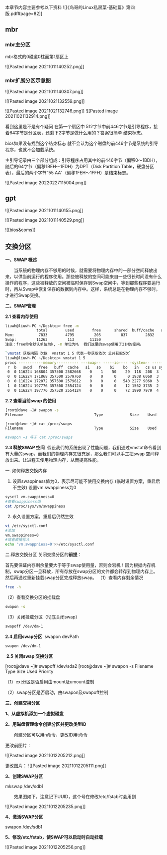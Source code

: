 本章节内容主要参考以下资料
![[《鸟哥的Linux私房菜-基础篇》第四版.pdf#page=82]]


## mbr
### mbr主分区
mbr格式的0磁道0柱面第1扇区上

![[Pasted image 20211011140252.png]]

###  mbr扩展分区示意图
![[Pasted image 20211011140307.png]]

![[Pasted image 20211021132559.png]]

![[Pasted image 20211021132746.png]]
![[Pasted image 20211021132914.png]]

看到这里是不是有个疑问 在第一个扇区中 512字节中前446字节是引导程序，接着64字节是分区表，还剩下2字节是做什么用的？答案很简单 结束标志。

bios如果没有找到这个结束标志 就不会认为这个磁盘的前446字节是系统的引导程序，也就不会加载系统。


主引导记录由三个部分组成：引导程序占用其中的前446字节（偏移0～1BDH），随后的64字节（偏移1BEH～1FDH）为DPT（Disk Partition Table，硬盘分区表），最后的两个字节“55 AA”（偏移1FEH～1FFH）是结束标志。 

![[Pasted image 20220227115004.png]]

## gpt
![[Pasted image 20211011140155.png]]

![[Pasted image 20211011140529.png]]

![[bios&coms]]

## 交换分区

**一、SWAP 概述**

　　当系统的物理内存不够用的时候，就需要将物理内存中的一部分空间释放出来，以供当前运行的程序使用。那些被释放的空间可能来自一些很长时间没有什么操作的程序，这些被释放的空间被临时保存到Swap空间中，等到那些程序要运行时，再从Swap中恢复保存的数据到内存中。这样，系统总是在物理内存不够时，才进行Swap交换。

 **二、SWAP管理** 

**2.1 查看内存使用**
```bash
liuwh@liuwh-PC ~/Desktop> free -m
              total        used        free      shared  buff/cache   available
Mem:           7833        4795         205         837        2832        1918
Swap:         11263         113       11150
注意：free命令默认单位为k, -m 单位为M。 我们这里的swap使用了21M的空间。
```
```bash
`vmstat 获取间隔 次数  vmstat 1 5 代表一秒获取依次 总共获取5次`
liuwh@liuwh-PC ~/Desktop> vmstat 1 5
procs -----------memory---------- ---swap-- -----io---- -system-- ------cpu-----
 r  b   swpd   free   buff  cache   si   so    bi    bo   in   cs us sy id wa st
 0  0 116224 168804 357500 2582668    0    1    50    29  118  208  3  1 95  1  0
 0  0 116224 171868 357500 2579760    0    0     0     0 1938 6060  3  1 96  0  0
 0  0 116224 172072 357500 2579612    0    0     0   540 2277 9060  3  4 94  0  0
 1  0 116224 197776 357508 2554124    0    0     0    12 1562 3735  2  1 97  0  0
 0  0 116224 197776 357520 2554124    0    0     0    72 1990 7979  4  2 94  0  0

```
 **2.2 查看当前swap 的使用**
```bash
[root@dave ~]# swapon -s
Filename                                Type            Size    Used   Priority /dev/sda2                               partition       2047992 22272   -1 

[root@dave ~]# cat /proc/swaps
Filename                                Type            Size    Used   Priority /dev/sda2                               partition       2047992 22272   -1  

#swapon –s 等于 cat /proc/swaps
```
**2.3 释放SWAP 空间** 
假设我们的系统出现了性能问题，我们通过vmstat命令看到有大量的swap，而我们的物理内存又很充足，那么我们可以手工把swap 空间释放出来。让进程去使用物理内存，从而提高性能。

 一. 如何释放交换内存
1. 设置swappiness值为0，表示尽可能不使用交换内存  (临时设置方案，重启后不生效)
设置vm.swappiness为0
``` bash
sysctl vm.swappiness=0
#查看swappiness值
cat /proc/sys/vm/swappiness
```
2. 永久设置方案，重启后仍然生效
```bash
vi /etc/sysctl.conf
#添加
vm.swappiness=0
#或者直接写入
echo 'vm.swappniess=0'>>/etc/sysctl.conf
```
二.释放交换分区
关闭交换分区的**前提**：

首先要保证内存剩余量要大于等于swap使用量，否则会宕机！因为根据内存机制，swap分区一旦释放，所有存放在swap分区的文件都会转存到物理内存上。然后再通过重新挂载swap分区完成释放swap。
（1）查看内存剩余情况

```bash
free -h
```
（2）查看交换分区的挂载盘

```bash
swapon -s
```

（3）关闭挂载分区（彻底关闭swap）

```bash
swapoff /dev/dm-1
```
**2.4 启用swap分区** 
swapon devPath
```bash
swapon /dev/dm-1
```

 **2.5 关闭swap 交换分区** 

[root@dave ~]# swapoff /dev/sda2
[root@dave ~]# swapon -s
Filename                                Type            Size    Used   Priority

（1）ext分区是否启用由mount及umount控制

（2）swap分区是否启动，由swapon及swapoff控制

**三、创建交换分区**

**1、从虚拟机添加一个虚拟磁盘**

**2、用磁盘管理命令创建分区并更改类型ID** 

　　创建分区可以用n命令，更改ID用t命令

更改前图片：

![[Pasted image 20211012205212.png]]

更改图片：
![[Pasted image 20211012205111.png]]

**3、创建SWAP分区**

mkswap /dev/sdb1

　　效果图如下，注意记下UUID，这个号在修改/etc/fstab时会用到

![[Pasted image 20211012205235.png]]


**4、激活SWAP分区**

swapon /dev/sdb1

**5、修改/etc/fstab，使SWAP可以启动时自动挂载**

![[Pasted image 20211012205256.png]]



